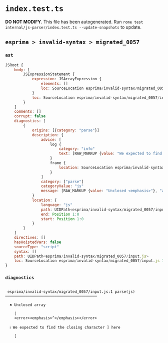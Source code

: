 # `index.test.ts`

**DO NOT MODIFY**. This file has been autogenerated. Run `rome test internal/js-parser/index.test.ts --update-snapshots` to update.

## `esprima > invalid-syntax > migrated_0057`

### `ast`

```javascript
JSRoot {
	body: [
		JSExpressionStatement {
			expression: JSArrayExpression {
				elements: []
				loc: SourceLocation esprima/invalid-syntax/migrated_0057/input.js 1:0-1:1
			}
			loc: SourceLocation esprima/invalid-syntax/migrated_0057/input.js 1:0-1:1
		}
	]
	comments: []
	corrupt: false
	diagnostics: [
		{
			origins: [{category: "parse"}]
			description: {
				advice: [
					log {
						category: "info"
						text: [RAW_MARKUP {value: "We expected to find the closing character <emphasis>"}, "]", RAW_MARKUP {value: "</emphasis> here"}]
					}
					frame {
						location: SourceLocation esprima/invalid-syntax/migrated_0057/input.js 2:0-2:0
					}
				]
				category: ["parse"]
				categoryValue: "js"
				message: [RAW_MARKUP {value: "Unclosed <emphasis>"}, "array", RAW_MARKUP {value: "</emphasis>"}]
			}
			location: {
				language: "js"
				path: UIDPath<esprima/invalid-syntax/migrated_0057/input.js>
				end: Position 1:0
				start: Position 1:0
			}
		}
	]
	directives: []
	hasHoistedVars: false
	sourceType: "script"
	syntax: []
	path: UIDPath<esprima/invalid-syntax/migrated_0057/input.js>
	loc: SourceLocation esprima/invalid-syntax/migrated_0057/input.js 1:0-2:0
}
```

### `diagnostics`

```

 esprima/invalid-syntax/migrated_0057/input.js:1 parse(js) ━━━━━━━━━━━━━━━━━━━━━━━━━━━━━━━━━━━━━━━━━

  ✖ Unclosed array

    [
    <error><emphasis>^</emphasis></error>

  ℹ We expected to find the closing character ] here

    [


```
